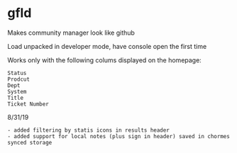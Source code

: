 # gfld
Makes community manager look like github

Load unpacked in developer mode, have console open the first time

Works only with the following colums displayed on the homepage:
```
Status
Prodcut
Dept
System
Title
Ticket Number
```

8/31/19
```
- added filtering by statis icons in results header
- added support for local notes (plus sign in header) saved in chormes synced storage
```
